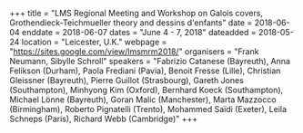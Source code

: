 +++
title = "LMS Regional Meeting and Workshop on Galois covers, Grothendieck-Teichmueller theory and dessins d'enfants"
date = 2018-06-04
enddate = 2018-06-07
dates = "June 4 - 7, 2018"
dateadded = 2018-05-24
location = "Leicester, U.K."
webpage = "https://sites.google.com/view/lmsmrm2018/"
organisers = "Frank Neumann, Sibylle Schroll"
speakers = "Fabrizio Catanese (Bayreuth), Anna Felikson (Durham), Paola Frediani (Pavia), Benoit Fresse (Lille), Christian Gleissner (Bayreuth), Pierre Guillot (Strasbourg), Gareth Jones (Southampton), Minhyong Kim (Oxford), Bernhard Koeck (Southampton), Michael Lönne (Bayreuth), Goran Malic (Manchester), Marta Mazzocco (Birmingham), Roberto Pignatelli (Trento), Mohammed Saïdi (Exeter), Leila Schneps (Paris), Richard Webb (Cambridge)"
+++
